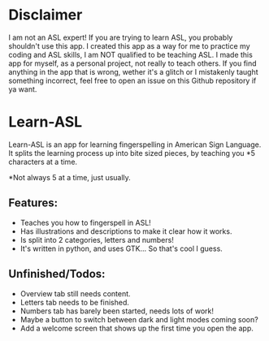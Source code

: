 # Disclaimer
I am not an ASL expert! If you are trying to learn ASL, you probably shouldn't use this app. I created this app as a way for me to practice my coding and ASL skills, I am NOT qualified to be teaching ASL. I made this app for myself, as a personal project, not really to teach others.
If you find anything in the app that is wrong, wether it's a glitch or I mistakenly taught something incorrect, feel free to open an issue on this Github repository if ya want.

# Learn-ASL
Learn-ASL is an app for learning fingerspelling in American Sign Language. It splits the learning process up into bite sized pieces, by teaching you *5 characters at a time.

*Not always 5 at a time, just usually.

## Features:
 - Teaches you how to fingerspell in ASL!
 - Has illustrations and descriptions to make it clear how it works.
 - Is split into 2 categories, letters and numbers!
 - It's written in python, and uses GTK... So that's cool I guess.

## Unfinished/Todos:
 - Overview tab still needs content.
 - Letters tab needs to be finished.
 - Numbers tab has barely been started, needs lots of work!
 - Maybe a button to switch between dark and light modes coming soon?
 - Add a welcome screen that shows up the first time you open the app.